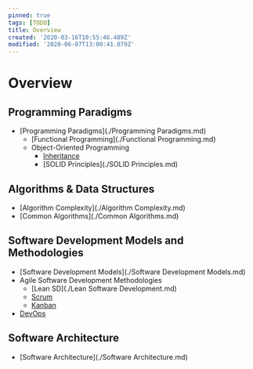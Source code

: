 ```yaml
---
pinned: true
tags: [TODO]
title: Overview
created: '2020-03-16T10:55:46.489Z'
modified: '2020-06-07T13:00:41.079Z'
---
```


# Overview

## Programming Paradigms

- [Programming Paradigms](./Programming Paradigms.md)
  - [Functional Programming](./Functional Programming.md)
  - Object-Oriented Programming
    - [Inheritance](./Inheritance.md)
    - [SOLID Principles](./SOLID Principles.md)

## Algorithms & Data Structures

- [Algorithm Complexity](./Algorithm Complexity.md)
- [Common Algorithms](./Common Algorithms.md)

## Software Development Models and Methodologies

- [Software Development Models](./Software Development Models.md)
- Agile Software Development Methodologies
  - [Lean SD](./Lean Software Development.md)
  - [Scrum](./Scrum.md)
  - [Kanban](./Kanban.md)
- [DevOps](./DevOps.md)

## Software Architecture

- [Software Architecture](./Software Architecture.md)
